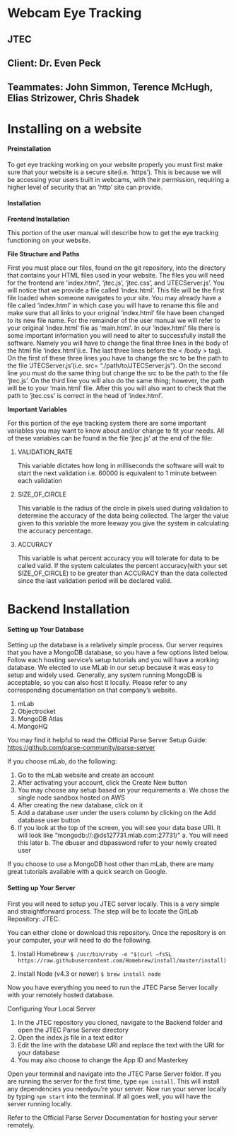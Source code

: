# Webcam Eye Tracking
## JTEC

## Client: Dr. Even Peck
## Teammates: John Simmon, Terence McHugh, Elias Strizower, Chris Shadek


# Installing on a website
#### Preinstallation
To get eye tracking working on your website properly you must first make sure that your website is a secure site(i.e. ‘https’). This is because we will be accessing your users built in webcams, with their permission, requiring a higher level of security that an ‘http’ site can provide. 

#### Installation
**Frontend Installation**

This portion of the user manual will describe how to get the eye tracking functioning on your website. 

**File Structure and Paths**

First you must place our files, found on the git repository, into the directory that contains your HTML files used in your website. The files you will need for the frontend are ‘index.html’, ‘jtec.js’, ‘jtec.css’, and ‘JTECServer.js’. You will notice that we provide a file called ‘index.html’. This file will be the first file loaded when someone navigates to your site. You may already have a file called ‘index.html’ in which case you will have to rename this file and make sure that all links to your original ‘index.html’ file have been changed to its new file name. For the remainder of the user manual we will refer to your original ‘index.html’ file as ‘main.html’. 
In our ‘index.html’ file there is some important information you will need to alter to successfully install the software. Namely you will have to change the final three lines 
in the body of the html file ‘index.html’(i.e. The last three lines before the < /body > tag). On the first of these three lines you have to change the src to be the path to the file ‘JTECServer.js’(i.e. src= “./path/to/JTECServer.js”). On the second line you must do the same thing but change the src to be the path to the file ‘jtec.js’. On the third line you will also do the same thing; however, the path will be to your ‘main.html’ file. After this you will also want to check that the path to ‘jtec.css’ is correct in the head of ‘index.html’.
	
**Important Variables**

For this portion of the eye tracking system there are some important variables you may want to know about and/or change to fit your needs. All of these variables can be found in the file ‘jtec.js’ at the end of the file:

1. VALIDATION_RATE

    This variable dictates how long in milliseconds the software will wait to start the next validation i.e. 60000 is equivalent to 1 minute between each validation
    
2. SIZE_OF_CIRCLE

    This variable is the radius of the circle in pixels used during validation to determine the accuracy of the data being collected. The larger the value given to this variable the more leeway you give the system in calculating the accuracy percentage.
    
3. ACCURACY

    This variable is what percent accuracy you will tolerate for data to be called valid. If the system calculates the percent accuracy(with your set SIZE_OF_CIRCLE) to be greater than ACCURACY than the data collected since the last validation period will be declared valid.
        
# Backend Installation

#### Setting up Your Database

Setting up the database is a relatively simple process.  Our server requires that you have a MongoDB database, so you have a few options listed below.  Follow each hosting service’s setup tutorials and you will have a working database.  We elected to use MLab in our setup because it was easy to setup and widely used.  Generally, any system running MongoDB is acceptable, so you can also host it locally.  Please refer to any corresponding documentation on that company’s website.

1.	mLab 
2.	Objectrocket 
3.	MongoDB Atlas
4.	MongoHQ

You may find it helpful to read the Official Parse Server Setup Guide:  https://github.com/parse-community/parse-server 

If you choose mLab, do the following:

1.	Go to the mLab website and create an account
2.	After activating your account, click the Create New button
3.	You may choose any setup based on your requirements
    a.	We chose the single node sandbox hosted on AWS
4.	After creating the new database, click on it
5.	Add a database user under the users column by clicking on the Add database user button
6.	If you look at the top of the screen, you will see your data base URI.  It will look like “mongodb://<dbuser>:<dbpassword>@ds127731.mlab.com:27731/<dbname>”
    a.	You will need this later
    b.	The dbuser and dbpassword refer to your newly created user

If you choose to use a MongoDB host other than mLab, there are many great tutorials available with a quick search on Google.

#### Setting up Your Server

First you will need to setup you JTEC server locally.  This is a very simple and straightforward process.  The step will be to locate the GitLab Repository: JTEC. 

You can either clone or download this repository.  Once the repository is on your computer, your will need to do the following.

1.	Install Homebrew
`$ /usr/bin/ruby -e "$(curl –fsSL https://raw.githubusercontent.com/Homebrew/install/master/install)`

2.	Install Node (v4.3 or newer)
`$ brew install node`

Now you have everything you need to run the JTEC Parse Server locally with your remotely hosted database.

Configuring Your Local Server

1.	In the JTEC repository you cloned, navigate to the Backend folder and open the JTEC Parse Server directory
2.	Open the index.js file in a text editor
3.	Edit the line with the database URI and replace the text with the URI for your database
4.	You may also choose to change the App ID and Masterkey

Open your terminal and navigate into the JTEC Parse Server folder.  If you are running the server for the first time, type `npm install`.  This will install any dependencies you needyou’re your server.  Now run your server locally by typing `npm start` into the terminal.  If all goes well, you will have the server running locally.

Refer to the Official Parse Server Documentation for hosting your server remotely.

